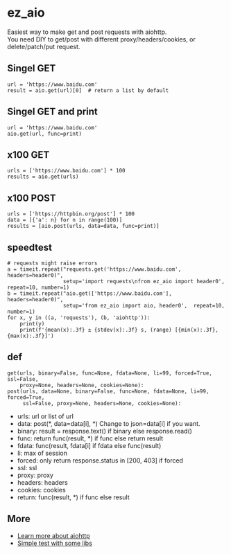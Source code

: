 # ez_aio
Easiest way to make get and post requests with aiohttp.  
You need DIY to get/post with different proxy/headers/cookies, or delete/patch/put request.  
## Singel GET
    url = 'https://www.baidu.com'
    result = aio.get(url)[0]  # return a list by default
## Singel GET and print
    url = 'https://www.baidu.com'
    aio.get(url, func=print)
## x100 GET
    urls = ['https://www.baidu.com'] * 100
    results = aio.get(urls)
## x100 POST
    urls = ['https://httpbin.org/post'] * 100
    data = [{'a': n} for n in range(100)]
    results = [aio.post(urls, data=data, func=print)]
## speedtest
    # requests might raise errors
    a = timeit.repeat("requests.get('https://www.baidu.com', headers=header0)",
                      setup='import requests\nfrom ez_aio import header0', repeat=10, number=1)
    b = timeit.repeat("aio.get(['https://www.baidu.com'], headers=header0)",
                      setup='from ez_aio import aio, header0',  repeat=10, number=1)
    for x, y in ((a, 'requests'), (b, 'aiohttp')):
        print(y)
        print(f'{mean(x):.3f} ± {stdev(x):.3f} s, (range) [{min(x):.3f}, {max(x):.3f}]')
## def
    get(urls, binary=False, func=None, fdata=None, li=99, forced=True, ssl=False, 
        proxy=None, headers=None, cookies=None):
    post(urls, data=None, binary=False, func=None, fdata=None, li=99, forced=True,
         ssl=False, proxy=None, headers=None, cookies=None):
* urls: url or list of url
* data: post(*, data=data[i], *) Change to json=data[i] if you want.
* binary: result = response.text() if binary else response.read()
* func: return func(result, *) if func else return result
* fdata: func(result, fdata[i] if fdata else func(result)
* li: max of session
* forced: only return response.status in [200, 403] if forced
* ssl: ssl
* proxy: proxy
* headers: headers
* cookies: cookies
* return: func(result, *) if func else result
## More
* [Learn more about aiohttp](https://docs.aiohttp.org)
* [Simple test with some libs](https://github.com/wangyi041228/http_libs_test)